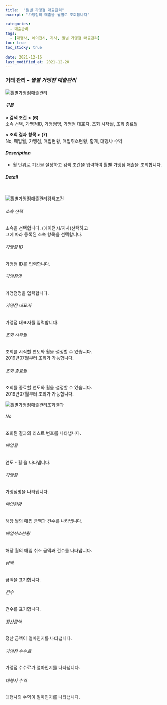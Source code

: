 ```yaml
---
title:  "월별 가맹점 매출관리"
excerpt: "가맹점의 매출을 월별로 조회합니다"

categories:
  - 매출관리
tags:
  - [대행사, 에이전시, 지사, 월별 가맹점 매출관리]
toc: true
toc_sticky: true
 
date: 2021-12-16
last_modified_at: 2021-12-20
---
```

### 거래 관리 - *월별 가맹점 매출관리*
![월별가맹점매출관리](https://user-images.githubusercontent.com/95394003/146711885-98a0ea97-c1e2-41e2-982d-d5ef3c2c2961.jpeg)

#### *구분* <br>
**< 검색 조건 >** **(6)**
<br>소속 선택, 가맹점ID, 가맹점명, 가맹점 대표자, 조회 시작월, 조회 종료월

**< 조회 결과 항목 >** **(7)**
<br>No, 매입월, 가맹점, 매입현황, 매입취소현황, 합계, 대행사 수익

#### *Description*
- 월 단위로 기간을 설정하고 검색 조건을 입력하여 월별 가맹점 매출을 조회합니다.

#### *Detail*
<br>

![월별가맹점매출관리검색조건](https://user-images.githubusercontent.com/95394003/146712388-0883091c-efad-4249-8c43-26aee4eed77d.jpeg)
###### 소속 선택
소속을 선택합니다. (에이전시/지사)선택하고<br>그에 따라 등록된 소속 항목을 선택합니다.

###### 가맹점 ID
가맹점 ID를 입력합니다.

###### 가맹점명
가맹점명을 입력합니다.

###### 가맹점 대표자
가맹점 대표자를 입력합니다.

###### 조회 시작월
조회를 시직할 연도와 월을 설정할 수 있습니다.<br>2019년07월부터 조회가 가능합니다.

###### 조회 종료월
조회를 종료할 연도와 월을 설정할 수 있습니다.<br>2019년07월부터 조회가 가능합니다.
<br>

![월별가맹점매출관리조회결과](https://user-images.githubusercontent.com/95394003/146712437-dad65538-7f96-4378-ac92-8aaa5f72be8f.jpeg)
###### No
조회된 결과의 리스트 번호를 나타냅니다.

###### 매입월
연도 - 월 을 나타냅니다.

###### 가맹점
가맹점명을 나타냅니다.

###### 매입현황
해당 월의 매입 금액과 건수를 나타냅니다.

###### 매입취소현황
해당 월의 매입 취소 금액과 건수를 나타냅니다.

###### 금액
금액을 표기합니다.

###### 건수
건수를 표기합니다.

###### 정산금액
정산 금액이 얼마인지를 나타냅니다.

###### 가맹점 수수료
가맹점 수수료가 얼마인지를 나타냅니다.

###### 대행사 수익
대행사의 수익이 얼마인지를 나타냅니다.
